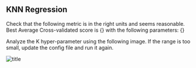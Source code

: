 ## KNN Regression
Check that the following metric is in the right units and seems reasonable. Best Average Cross-validated score is {} with the following parameters: {}

Analyze the K hyper-parameter using the following image. If the range is too small, update the config file and run it again.

![title]({}_hyperparam.png)
